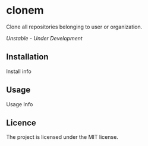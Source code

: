 clonem
======

Clone all repositories belonging to user or organization.

*Unstable - Under Development*

## Installation

Install info

## Usage

Usage Info


## Licence

The project is licensed under the MIT license.
